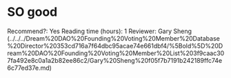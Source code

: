 # SO good

Recommend?: Yes
Reading time (hours): 1
Reviewer: Gary Sheng (../../../Dream%20DAO%20Founding%20Voting%20Member%20Database%20Director%20353cd716a7f64dbc95acae74e661dbf4/%5Bold%5D%20Dream%20DAO%20Founding%20Voting%20Member%20List%203f9caac307fa492e8c0a1a2b82ee86c2/Gary%20Sheng%20f05f7b7191b242189ffc74e6c77ed37e.md)